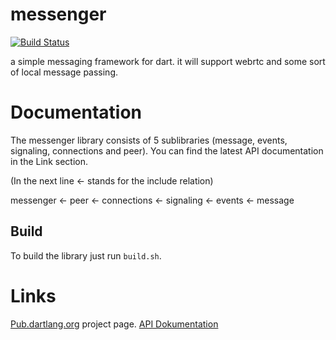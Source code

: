 messenger
======
[![Build Status](https://drone.io/github.com/inkrement/messenger/status.png)](https://drone.io/github.com/inkrement/messenger/latest)

a simple messaging framework for dart. it will support webrtc and some sort of local message passing.


Documentation
=============

The messenger library consists of 5 sublibraries (message, events, signaling, connections and peer). You can find the latest API documentation in the Link section.

(In the next line <- stands for the include relation)

messenger <- peer <- connections <- signaling <- events <- message


Build
-----

To build the library just run `build.sh`.

Links
=====

[Pub.dartlang.org](http://pub.dartlang.org/packages/messenger) project page.
[API Dokumentation](http://www.dartdocs.org/documentation/messenger/0.0.2/index.html#messenger)